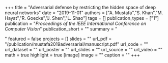 +++
title = "Adversarial defense by restricting the hidden space of deep neural networks"
date = "2019-11-01"
authors = ["A. Mustafa","S. Khan","M. Hayat","R. Goecke","J. Shen","L. Shao"]
tags = []
publication_types = ["1"]
publication = "_Proceedings of the IEEE International Conference on Computer Vision_"
publication_short = ""
summary = "<p style='text-align: justify;'> </p>"
featured = false
projects = []
slides = ""
url_pdf = "/publication/mustafa2019adversarial/manuscript.pdf"
url_code = ""
url_dataset = ""
url_poster = ""
url_slides = ""
url_source = ""
url_video = ""
math = true
highlight = true
[image]
image = ""
caption = ""
+++

